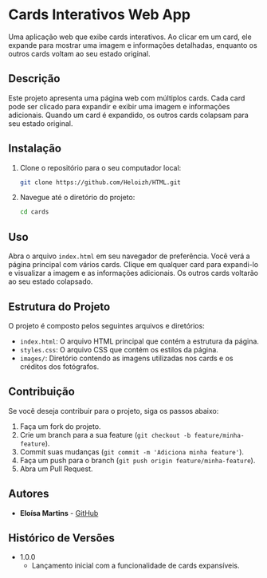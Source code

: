 # Cards Interativos Web App

Uma aplicação web que exibe cards interativos. Ao clicar em um card, ele expande para mostrar uma imagem e informações detalhadas, enquanto os outros cards voltam ao seu estado original.

## Descrição

Este projeto apresenta uma página web com múltiplos cards. Cada card pode ser clicado para expandir e exibir uma imagem e informações adicionais. Quando um card é expandido, os outros cards colapsam para seu estado original.

## Instalação

1. Clone o repositório para o seu computador local:
    ```sh
    git clone https://github.com/Heloizh/HTML.git
    ```

2. Navegue até o diretório do projeto:
    ```sh
    cd cards
    ```

## Uso

Abra o arquivo `index.html` em seu navegador de preferência. Você verá a página principal com vários cards. Clique em qualquer card para expandi-lo e visualizar a imagem e as informações adicionais. Os outros cards voltarão ao seu estado colapsado.

## Estrutura do Projeto

O projeto é composto pelos seguintes arquivos e diretórios:

- `index.html`: O arquivo HTML principal que contém a estrutura da página.
- `styles.css`: O arquivo CSS que contém os estilos da página.
- `images/`: Diretório contendo as imagens utilizadas nos cards e os créditos dos fotógrafos.

## Contribuição

Se você deseja contribuir para o projeto, siga os passos abaixo:

1. Faça um fork do projeto.
2. Crie um branch para a sua feature (`git checkout -b feature/minha-feature`).
3. Commit suas mudanças (`git commit -m 'Adiciona minha feature'`).
4. Faça um push para o branch (`git push origin feature/minha-feature`).
5. Abra um Pull Request.


## Autores

* **Eloísa Martins** - [GitHub](https://github.com/Heloizh)

## Histórico de Versões

* 1.0.0
    * Lançamento inicial com a funcionalidade de cards expansíveis.

